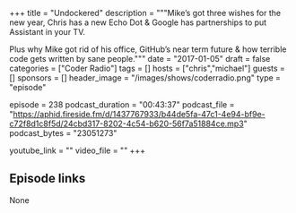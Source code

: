+++
title = "Undockered"
description = """Mike’s got three wishes for the new year, Chris has a new Echo Dot & Google has partnerships to put Assistant in your TV.

Plus why Mike got rid of his office, GitHub’s near term future & how terrible code gets written by sane people."""
date = "2017-01-05"
draft = false
categories = ["Coder Radio"]
tags = []
hosts = ["chris","michael"]
guests = []
sponsors = []
header_image = "/images/shows/coderradio.png"
type = "episode"

episode = 238
podcast_duration = "00:43:37"
podcast_file = "https://aphid.fireside.fm/d/1437767933/b44de5fa-47c1-4e94-bf9e-c72f8d1c8f5d/24cbd317-8202-4c54-b620-56f7a51884ce.mp3"
podcast_bytes = "23051273"

youtube_link = ""
video_file = ""
+++

## Episode links

None

